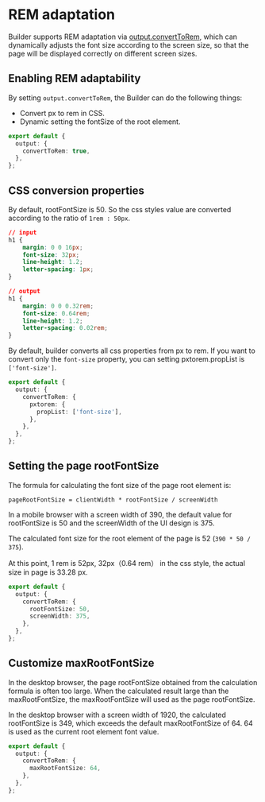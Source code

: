 # REM adaptation

Builder supports REM adaptation via [output.convertToRem](/en/api/config-output.html#output-converttorem), which  can dynamically adjusts the font size according to the screen size, so that the page will be displayed correctly on different screen sizes.

## Enabling REM adaptability

By setting `output.convertToRem`, the Builder can do the following things:
- Convert px to rem in CSS.
- Dynamic setting the fontSize of the root element.

```ts
export default {
  output: {
    convertToRem: true,
  },
};
```


## CSS conversion properties

By default, rootFontSize is 50. So the css styles value are converted according to the ratio of `1rem : 50px`.

```css
// input
h1 {
    margin: 0 0 16px;
    font-size: 32px;
    line-height: 1.2;
    letter-spacing: 1px;
}

// output
h1 {
    margin: 0 0 0.32rem;
    font-size: 0.64rem;
    line-height: 1.2;
    letter-spacing: 0.02rem;
}

```

By default, builder converts all css properties from px to rem. If you want to convert only the `font-size` property, you can setting pxtorem.propList is `['font-size']`.

```ts
export default {
  output: {
    convertToRem: {
      pxtorem: {
        propList: ['font-size'],
      },
    },
  },
};
```

## Setting the page rootFontSize

The formula for calculating the font size of the page root element is:

```
pageRootFontSize = clientWidth * rootFontSize / screenWidth
```

In a mobile browser with a screen width of 390, the default value for rootFontSize is 50 and the screenWidth of the UI design is 375.

The calculated font size for the root element of the page is 52 (`390 * 50 / 375`).

At this point, 1 rem is 52px, 32px（0.64 rem） in the css style, the actual size in page is 33.28 px.

```ts
export default {
  output: {
    convertToRem: {
      rootFontSize: 50,
      screenWidth: 375,
    },
  },
};
```

## Customize maxRootFontSize

In the desktop browser, the page rootFontSize obtained from the calculation formula is often too large. When the calculated result large than the maxRootFontSize, the maxRootFontSize will used as the page rootFontSize.

In the desktop browser with a screen width of 1920, the calculated rootFontSize is 349, which exceeds the default maxRootFontSize of 64. 64 is used as the current root element font value.

```ts
export default {
  output: {
    convertToRem: {
      maxRootFontSize: 64,
    },
  },
};
```
